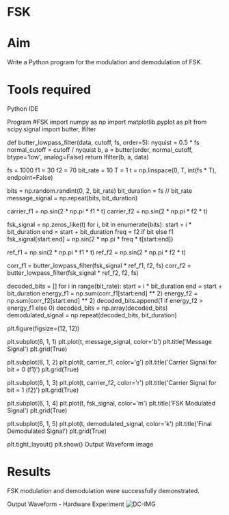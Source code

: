 # FSK
# Aim
Write a Python program for the modulation and demodulation of FSK.

# Tools required
Python IDE

Program
#FSK
import numpy as np
import matplotlib.pyplot as plt
from scipy.signal import butter, lfilter

def butter_lowpass_filter(data, cutoff, fs, order=5):
    nyquist = 0.5 * fs
    normal_cutoff = cutoff / nyquist
    b, a = butter(order, normal_cutoff, btype='low', analog=False)
    return lfilter(b, a, data)

fs = 1000
f1 = 30
f2 = 70
bit_rate = 10
T = 1
t = np.linspace(0, T, int(fs * T), endpoint=False)

bits = np.random.randint(0, 2, bit_rate)
bit_duration = fs // bit_rate
message_signal = np.repeat(bits, bit_duration)

carrier_f1 = np.sin(2 * np.pi * f1 * t)
carrier_f2 = np.sin(2 * np.pi * f2 * t)

fsk_signal = np.zeros_like(t)
for i, bit in enumerate(bits):
    start = i * bit_duration
    end = start + bit_duration
    freq = f2 if bit else f1
    fsk_signal[start:end] = np.sin(2 * np.pi * freq * t[start:end])

ref_f1 = np.sin(2 * np.pi * f1 * t)
ref_f2 = np.sin(2 * np.pi * f2 * t)

corr_f1 = butter_lowpass_filter(fsk_signal * ref_f1, f2, fs)
corr_f2 = butter_lowpass_filter(fsk_signal * ref_f2, f2, fs)

decoded_bits = []
for i in range(bit_rate):
    start = i * bit_duration
    end = start + bit_duration
    energy_f1 = np.sum(corr_f1[start:end] ** 2)
    energy_f2 = np.sum(corr_f2[start:end] ** 2)
    decoded_bits.append(1 if energy_f2 > energy_f1 else 0)
decoded_bits = np.array(decoded_bits)
demodulated_signal = np.repeat(decoded_bits, bit_duration)

plt.figure(figsize=(12, 12))

plt.subplot(6, 1, 1)
plt.plot(t, message_signal, color='b')
plt.title('Message Signal')
plt.grid(True)

plt.subplot(6, 1, 2)
plt.plot(t, carrier_f1, color='g')
plt.title('Carrier Signal for bit = 0 (f1)')
plt.grid(True)

plt.subplot(6, 1, 3)
plt.plot(t, carrier_f2, color='r')
plt.title('Carrier Signal for bit = 1 (f2)')
plt.grid(True)

plt.subplot(6, 1, 4)
plt.plot(t, fsk_signal, color='m')
plt.title('FSK Modulated Signal')
plt.grid(True)

plt.subplot(6, 1, 5)
plt.plot(t, demodulated_signal, color='k')
plt.title('Final Demodulated Signal')
plt.grid(True)

plt.tight_layout()
plt.show()
Output Waveform
image

# Results
FSK modulation and demodulation were successfully demonstrated.

Output Waveform - Hardware Experiment
![DC-IMG](https://github.com/user-attachments/assets/3d247b64-ac59-4dbe-a5bd-0e68b3cb8fec)

